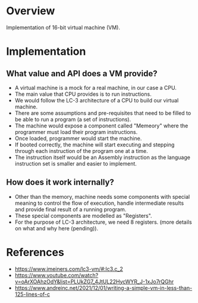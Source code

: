 # Overview
Implementation of 16-bit virtual machine (VM).

# Implementation
## What value and API does a VM provide?
- A virtual machine is a mock for a real machine, in our case a CPU.
- The main value that CPU provides is to run instructions.
- We would follow the LC-3 architecture of a CPU to build our virtual machine.
- There are some assumptions and pre-requisites that need to be filled to be able to run a program (a set of instructions).
- The machine would expose a component called "Memeory" where the programmer must load their program instructions.
- Once loaded, programmer would start the machine.
- If booted correctly, the machine will start executing and stepping through each instruction of the program one at a time.
- The instruction itself would be an Assembly instruction as the language instruction set is smaller and easier to implement.

## How does it work internally?
- Other than the memory, machine needs some components with special meaning to control the flow of execution, handle intermediate results and provide final result of a running program.
- These special components are modelled as "Registers".
- For the purpose of LC-3 architecture, we need 8 registers. (more details on what and why here (pending)).

# References
- https://www.jmeiners.com/lc3-vm/#:lc3.c_2
- https://www.youtube.com/watch?v=oArXOAhzOdY&list=PLUkZG7_4JtUL22HycWYR_J-1xJo7rQGhr
- https://www.andreinc.net/2021/12/01/writing-a-simple-vm-in-less-than-125-lines-of-c
